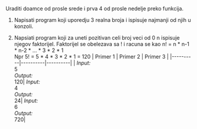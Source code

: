 Uraditi doamce od prosle srede i prva 4 od prosle nedelje preko funkcija.

1. Napisati program koji uporedju 3 realna broja i ispisuje najmanji od njih u konzoli.

2. Napsiati program koji za uneti pozitivan celi broj veci od 0 n ispisuje njegov faktorijel.
   Faktorijel se obelezava sa ! i racuna se kao n! = n * n-1 * n-2 * ... * 3 * 2 * 1<br>
   Npr 5! = 5 * 4 * 3 * 2 * 1 = 120
  | Primer 1 | Primer 2 | Primer 3 |
  |----------|----------|----------|
  | *Input:*<br>5<br> *Output:*<br>120| *Input:*<br>4<br> *Output:*<br>24| *Input:*<br>6<br> *Output:*<br>720| 
  
